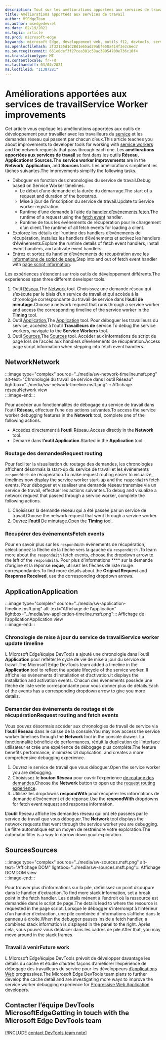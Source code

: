 ```yaml
---
description: Tout sur les améliorations apportées aux services de travail et sur l’utilisation de chacune d’elles.
title: Améliorations apportées aux services de travail
author: MSEdgeTeam
ms.author: msedgedevrel
ms.date: 02/19/2021
ms.topic: article
ms.prod: microsoft-edge
keywords: microsoft Edge, développement web, outils f12, devtools, service de travail, PWA
ms.openlocfilehash: 2f32155d1d28d1e65ad29abfe58a414f3e3c6ed7
ms.sourcegitcommit: 661e8def3f27cea381c59ac38954789e736c18f4
ms.translationtype: MT
ms.contentlocale: fr-FR
ms.lasthandoff: 03/04/2021
ms.locfileid: "11387281"
---
```

# <a name="service-worker-improvements"></a><span data-ttu-id="399c2-104">Améliorations apportées aux services de travail</span><span class="sxs-lookup"><span data-stu-id="399c2-104">Service Worker improvements</span></span>  

<span data-ttu-id="399c2-105">Cet article vous explique les améliorations apportées aux outils de développement pour travailler avec les travailleurs du [service][MdnServiceWorkerApi] et les demandes réseau qui passent par chacun d’eux.</span><span class="sxs-lookup"><span data-stu-id="399c2-105">This article teaches you about improvements to developer tools for working with [service workers][MdnServiceWorkerApi] and the network requests that pass through each one.</span></span>  <span data-ttu-id="399c2-106">Les **améliorations apportées aux services de travail** se font dans les outils **Réseau,** **Application**et **Sources.**</span><span class="sxs-lookup"><span data-stu-id="399c2-106">The **service worker improvements** are in the **Network**, **Application**, and **Sources** tools.</span></span>  <span data-ttu-id="399c2-107">Les améliorations simplifient les tâches suivantes.</span><span class="sxs-lookup"><span data-stu-id="399c2-107">The improvements simplify the following tasks.</span></span>  

*   <span data-ttu-id="399c2-108">Déboguer en fonction des chronologies du service de travail.</span><span class="sxs-lookup"><span data-stu-id="399c2-108">Debug based on Service Worker timelines.</span></span>  
    *   <span data-ttu-id="399c2-109">Le début d’une demande et la durée du démarrage.</span><span class="sxs-lookup"><span data-stu-id="399c2-109">The start of a request and duration of the bootstrap.</span></span>  
    *   <span data-ttu-id="399c2-110">Mise à jour de l’inscription du service de travail.</span><span class="sxs-lookup"><span data-stu-id="399c2-110">Update to Service worker registration.</span></span>  
    *   <span data-ttu-id="399c2-111">Runtime d’une demande à l’aide du [handler d’événements fetch.][MdnFetchEvent]</span><span class="sxs-lookup"><span data-stu-id="399c2-111">The runtime of a request using the [fetch event][MdnFetchEvent] handler.</span></span>  
    *   <span data-ttu-id="399c2-112">Runtime de tous les événements de récupération pour le chargement d’un client.</span><span class="sxs-lookup"><span data-stu-id="399c2-112">The runtime of all fetch events for loading a client.</span></span>  
*   <span data-ttu-id="399c2-113">Explorez les détails de l’runtime des handlers d’événements de récupération, installez les handlers d’événements et activez les handlers d’événements.</span><span class="sxs-lookup"><span data-stu-id="399c2-113">Explore the runtime details of fetch event handlers, install event handlers, and activate event handlers.</span></span>  
*   <span data-ttu-id="399c2-114">Entrez et sortez du handler d’événements de récupération avec les [informations de script de page.](#sources)</span><span class="sxs-lookup"><span data-stu-id="399c2-114">Step into and out of fetch event handler with [page script information](#sources).</span></span>  
    
<span data-ttu-id="399c2-115">Les expériences s’étendent sur trois outils de développement différents.</span><span class="sxs-lookup"><span data-stu-id="399c2-115">The experiences span three different developer tools.</span></span>  

1.  <span data-ttu-id="399c2-116">Outil [Réseau.](#network)</span><span class="sxs-lookup"><span data-stu-id="399c2-116">The [Network](#network) tool.</span></span>  <span data-ttu-id="399c2-117">Choisissez une demande réseau qui s’exécute par le biais d’un service de travail et qui accède à la chronologie correspondante du travail de service dans **l’outil de minutage.**</span><span class="sxs-lookup"><span data-stu-id="399c2-117">Choose a network request that runs through a service worker and access the corresponding timeline of the service worker in the **Timing** tool.</span></span>  
1.  <span data-ttu-id="399c2-118">Outil [Application.](#application)</span><span class="sxs-lookup"><span data-stu-id="399c2-118">The [Application](#application) tool.</span></span>  <span data-ttu-id="399c2-119">Pour déboguer les travailleurs du service, accédez à l’outil **Travailleurs de** service.</span><span class="sxs-lookup"><span data-stu-id="399c2-119">To debug the service workers, navigate to the **Service Workers** tool.</span></span>  
1.  <span data-ttu-id="399c2-120">Outil [Sources.](#sources)</span><span class="sxs-lookup"><span data-stu-id="399c2-120">The [Sources](#sources) tool.</span></span>  <span data-ttu-id="399c2-121">Accéder aux informations de script de page lors de l’accès aux handlers d’événements de récupération.</span><span class="sxs-lookup"><span data-stu-id="399c2-121">Access page script information when stepping into fetch event handlers.</span></span>  
    
## <a name="network"></a><span data-ttu-id="399c2-122">Network</span><span class="sxs-lookup"><span data-stu-id="399c2-122">Network</span></span>  

:::image type="complex" source="../media/sw-network-timeline.msft.png" alt-text="Chronologie du travail de service dans l’outil Réseau" lightbox="../media/sw-network-timeline.msft.png":::
   <span data-ttu-id="399c2-124">Affichage réseau</span><span class="sxs-lookup"><span data-stu-id="399c2-124">Network view</span></span>  
:::image-end:::  

<span data-ttu-id="399c2-125">Pour accéder aux fonctionnalités de débogage du service de travail dans l’outil **Réseau,** effectuer l’une des actions suivantes.</span><span class="sxs-lookup"><span data-stu-id="399c2-125">To access the service worker debugging features in the **Network** tool, complete one of the following actions.</span></span>  

*   <span data-ttu-id="399c2-126">Accédez directement à **l’outil** Réseau.</span><span class="sxs-lookup"><span data-stu-id="399c2-126">Access directly in the **Network** tool.</span></span>  
*   <span data-ttu-id="399c2-127">Démarré dans **l’outil Application.**</span><span class="sxs-lookup"><span data-stu-id="399c2-127">Started in the **Application** tool.</span></span>  
    
### <a name="request-routing"></a><span data-ttu-id="399c2-128">Routage des demandes</span><span class="sxs-lookup"><span data-stu-id="399c2-128">Request routing</span></span>  

<span data-ttu-id="399c2-129">Pour faciliter la visualisation du routage des demandes, les chronologies affichent désormais la start-up du service de travail et les événements `respondWith` de récupération.</span><span class="sxs-lookup"><span data-stu-id="399c2-129">To make request routing easier to visualize, timelines now display the service worker start-up and the `respondWith` fetch events.</span></span>  <span data-ttu-id="399c2-130">Pour déboguer et visualiser une demande réseau transmise via un service de travail, effectuer les actions suivantes.</span><span class="sxs-lookup"><span data-stu-id="399c2-130">To debug and visualize a network request that passed through a service worker, complete the following actions.</span></span>  

1.  <span data-ttu-id="399c2-131">Choisissez la demande réseau qui a été passée par un service de travail.</span><span class="sxs-lookup"><span data-stu-id="399c2-131">Choose the network request that went through a service worker.</span></span>  
1.  <span data-ttu-id="399c2-132">Ouvrez **l’outil** De minutage.</span><span class="sxs-lookup"><span data-stu-id="399c2-132">Open the **Timing** tool.</span></span>  
    
### <a name="fetch-events"></a><span data-ttu-id="399c2-133">Récupérer des événements</span><span class="sxs-lookup"><span data-stu-id="399c2-133">Fetch events</span></span>  

<span data-ttu-id="399c2-134">Pour en savoir plus sur les `respondWith` événements de récupération, sélectionnez la flèche de la flèche vers la gauche du `respondWith` .</span><span class="sxs-lookup"><span data-stu-id="399c2-134">To learn more about the `respondWith` fetch events, choose the dropdown arrow to the left of the `respondWith`.</span></span>  <span data-ttu-id="399c2-135">Pour plus d’informations \*\*\*\* sur la demande d’origine et la réponse **reçue,** utilisez les flèches de liste rouge correspondantes.</span><span class="sxs-lookup"><span data-stu-id="399c2-135">To find more details about the **Original Request** and **Response Received**, use the corresponding dropdown arrows.</span></span>  

## <a name="application"></a><span data-ttu-id="399c2-136">Application</span><span class="sxs-lookup"><span data-stu-id="399c2-136">Application</span></span>  

:::image type="complex" source="../media/sw-application-timeline.msft.png" alt-text="Affichage de l’application" lightbox="../media/sw-application-timeline.msft.png":::
   <span data-ttu-id="399c2-138">Affichage de l’application</span><span class="sxs-lookup"><span data-stu-id="399c2-138">Application view</span></span>  
:::image-end:::  

### <a name="service-worker-update-timeline"></a><span data-ttu-id="399c2-139">Chronologie de mise à jour du service de travail</span><span class="sxs-lookup"><span data-stu-id="399c2-139">Service worker update timeline</span></span>  

<span data-ttu-id="399c2-140">L Microsoft Edge’équipe DevTools a ajouté une chronologie dans l’outil **Application** pour refléter le cycle de vie de mise à jour du service de travail.</span><span class="sxs-lookup"><span data-stu-id="399c2-140">The Microsoft Edge DevTools team added a timeline in the **Application** tool to reflect the update lifecycle of the service worker.</span></span>  <span data-ttu-id="399c2-141">Il affiche les événements d’installation et d’activation.</span><span class="sxs-lookup"><span data-stu-id="399c2-141">It displays the installation and activation events.</span></span>  <span data-ttu-id="399c2-142">Chacun des événements possède une flèche de liste verte correspondante pour vous donner plus de détails.</span><span class="sxs-lookup"><span data-stu-id="399c2-142">Each of the events has a corresponding dropdown arrow to give you more details.</span></span>  

### <a name="request-routing-and-fetch-events"></a><span data-ttu-id="399c2-143">Demander des événements de routage et de récupération</span><span class="sxs-lookup"><span data-stu-id="399c2-143">Request routing and fetch events</span></span>  

<span data-ttu-id="399c2-144">Vous pouvez désormais accéder aux chronologies de travail de service via **l’outil Réseau** dans le caisse de la console.</span><span class="sxs-lookup"><span data-stu-id="399c2-144">You may now access the service worker timelines through the **Network** tool in the console drawer.</span></span>  <span data-ttu-id="399c2-145">La fonctionnalité bénéficie de performances, réduit la duplication de l’interface utilisateur et crée une expérience de débogage plus complète.</span><span class="sxs-lookup"><span data-stu-id="399c2-145">The feature benefits performance, minimizes UI duplication, and creates a more comprehensive debugging experience.</span></span>  

1.  <span data-ttu-id="399c2-146">Ouvrez le service de travail que vous déboguer.</span><span class="sxs-lookup"><span data-stu-id="399c2-146">Open the service worker you are debugging.</span></span>  
1.  <span data-ttu-id="399c2-147">Choisissez le **bouton Réseau** pour ouvrir l’expérience [de routage des demandes.](#network)</span><span class="sxs-lookup"><span data-stu-id="399c2-147">Choose the **Network** button to open up the [request routing experience](#network).</span></span>  
1.  <span data-ttu-id="399c2-148">Utilisez les dropdowns **respondWith** pour récupérer les informations de demande d’événement et de réponse.</span><span class="sxs-lookup"><span data-stu-id="399c2-148">Use the **respondWith** dropdowns for fetch event request and response information.</span></span>  

<span data-ttu-id="399c2-149">**L’outil** Réseau affiche les demandes réseau qui ont été passées par le service de travail que vous déboguer.</span><span class="sxs-lookup"><span data-stu-id="399c2-149">The **Network** tool displays the network requests that went through the service worker you are debugging.</span></span>  <span data-ttu-id="399c2-150">Le filtre automatique est un moyen de restreindre votre exploration.</span><span class="sxs-lookup"><span data-stu-id="399c2-150">The automatic filter is a way to narrow down your exploration.</span></span>

## <a name="sources"></a><span data-ttu-id="399c2-151">Sources</span><span class="sxs-lookup"><span data-stu-id="399c2-151">Sources</span></span>  

:::image type="complex" source="../media/sw-sources.msft.png" alt-text="Affichage DOM" lightbox="../media/sw-sources.msft.png":::
   <span data-ttu-id="399c2-153">Affichage DOM</span><span class="sxs-lookup"><span data-stu-id="399c2-153">DOM view</span></span>  
:::image-end:::  

<span data-ttu-id="399c2-154">Pour trouver plus d’informations sur la pile, définissez un point d’coupure dans le handler d’extraction.</span><span class="sxs-lookup"><span data-stu-id="399c2-154">To find more stack information, set a break point in the fetch handler.</span></span>  <span data-ttu-id="399c2-155">Les détails mènent à l’endroit où la ressource est demandée dans le script de page.</span><span class="sxs-lookup"><span data-stu-id="399c2-155">The details lead to where the resource is requested in the page script.</span></span>  <span data-ttu-id="399c2-156">Lorsque le débogger s’interrompt à l’intérieur d’un handler d’extraction, une pile combinée d’informations s’affiche dans le panneau à droite.</span><span class="sxs-lookup"><span data-stu-id="399c2-156">When the debugger pauses inside a fetch handler, a combined stack information is displayed in the panel to the right.</span></span>  <span data-ttu-id="399c2-157">Après cela, vous pouvez vous déplacer dans les cadres de pile.</span><span class="sxs-lookup"><span data-stu-id="399c2-157">After that, you may move around in the stack frames.</span></span>  

### <a name="future-work"></a><span data-ttu-id="399c2-158">Travail à venir</span><span class="sxs-lookup"><span data-stu-id="399c2-158">Future work</span></span>  

<span data-ttu-id="399c2-159">L Microsoft Edge’équipe DevTools prévoit de développer davantage les détails du cache et étudie d’autres façons d’améliorer l’expérience de débogage des travailleurs du service pour les développeurs [d’applications Web][MdnProgressiveWebApps] progressives.</span><span class="sxs-lookup"><span data-stu-id="399c2-159">The Microsoft Edge DevTools team plans to further develop the cache detail and are investigating more ways to improve the service worker debugging experience for [Progressive Web Application][MdnProgressiveWebApps] developers.</span></span>  

## <a name="getting-in-touch-with-the-microsoft-edge-devtools-team"></a><span data-ttu-id="399c2-160">Contacter l’équipe DevTools MicrosoftEdge</span><span class="sxs-lookup"><span data-stu-id="399c2-160">Getting in touch with the Microsoft Edge DevTools team</span></span>  

[!INCLUDE [contact DevTools team note](../includes/contact-devtools-team-note.md)]  

<!-- links -->  

[MdnFetchEvent]: https://developer.mozilla.org/docs/Web/API/FetchEvent "FetchEvent | MDN"  
[MdnProgressiveWebApps]: https://developer.mozilla.org/docs/Web/Progressive_web_apps "Applications web progressives (P PWA) | MDN"  
[MdnServiceWorkerApi]: https://developer.mozilla.org/docs/Web/API/Service_Worker_API "Service Worker API | MDN"  
